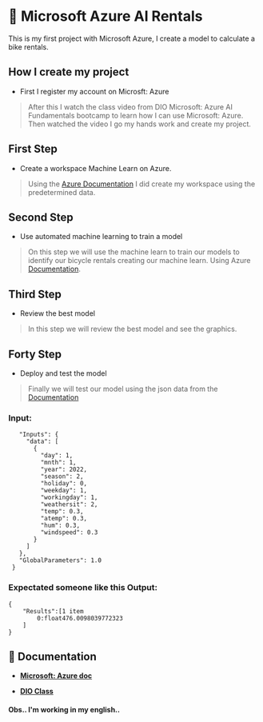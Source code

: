 # 🧠 Microsoft Azure AI Rentals
This is my first project with Microsoft Azure, I create a model to calculate a bike rentals.

## How I create my project

- First I register my account on Microsft: Azure 

> After this I watch the class video from DIO Microsoft: Azure AI Fundamentals bootcamp to learn how I can use Microsoft: Azure.
> Then watched the video I go my hands work and create my project.

## First Step

- Create a workspace Machine Learn on Azure.

> Using the [Azure Documentation](https://microsoftlearning.github.io/mslearn-ai-fundamentals/Instructions/Labs/01-machine-learning.html#use-automated-machine-learning-to-train-a-model) I did create my workspace using the predetermined data.

## Second Step

- Use automated machine learning to train a model

> On this step we will use the machine learn to train our models to identify our bicycle rentals creating our machine learn.
Using Azure [Documentation](https://microsoftlearning.github.io/mslearn-ai-fundamentals/Instructions/Labs/01-machine-learning.html#use-automated-machine-learning-to-train-a-model).

## Third Step

- Review the best model

> In this step we will review the best model and see the graphics.

## Forty Step

- Deploy and test the model

> Finally we will test our model using the json data from the [Documentation](https://microsoftlearning.github.io/mslearn-ai-fundamentals/Instructions/Labs/01-machine-learning.html#use-automated-machine-learning-to-train-a-model)

### Input:
``` {
   "Inputs": { 
     "data": [
       {
         "day": 1,
         "mnth": 1,   
         "year": 2022,
         "season": 2,
         "holiday": 0,
         "weekday": 1,
         "workingday": 1,
         "weathersit": 2, 
         "temp": 0.3, 
         "atemp": 0.3,
         "hum": 0.3,
         "windspeed": 0.3 
       }
     ]    
   },   
   "GlobalParameters": 1.0
 }
```
### Expectated  someone like this Output:

```
{
    "Results":[1 item
        0:float476.0098039772323
    ]
}
```

## 📖 Documentation

- [**Microsoft: Azure doc**](https://microsoftlearning.github.io/mslearn-ai-fundamentals/Instructions/Labs/01-machine-learning.html#use-automated-machine-learning-to-train-a-model)

- [**DIO Class**](https://web.dio.me/lab/trabalhando-com-machine-learning-na-pratica-no-azure-ml/learning/88f82571-5450-40a9-9f4d-253416f2530e)

#### Obs.. I'm working in my english..

